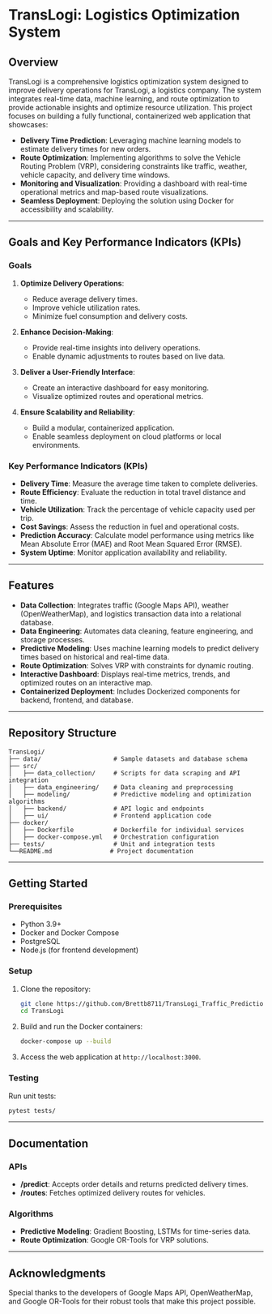 # TransLogi: Logistics Optimization System

## Overview
TransLogi is a comprehensive logistics optimization system designed to improve delivery operations for TransLogi, a logistics company. The system integrates real-time data, machine learning, and route optimization to provide actionable insights and optimize resource utilization. This project focuses on building a fully functional, containerized web application that showcases:

- **Delivery Time Prediction**: Leveraging machine learning models to estimate delivery times for new orders.
- **Route Optimization**: Implementing algorithms to solve the Vehicle Routing Problem (VRP), considering constraints like traffic, weather, vehicle capacity, and delivery time windows.
- **Monitoring and Visualization**: Providing a dashboard with real-time operational metrics and map-based route visualizations.
- **Seamless Deployment**: Deploying the solution using Docker for accessibility and scalability.

---

## Goals and Key Performance Indicators (KPIs)

### Goals
1. **Optimize Delivery Operations**:
   - Reduce average delivery times.
   - Improve vehicle utilization rates.
   - Minimize fuel consumption and delivery costs.

2. **Enhance Decision-Making**:
   - Provide real-time insights into delivery operations.
   - Enable dynamic adjustments to routes based on live data.

3. **Deliver a User-Friendly Interface**:
   - Create an interactive dashboard for easy monitoring.
   - Visualize optimized routes and operational metrics.

4. **Ensure Scalability and Reliability**:
   - Build a modular, containerized application.
   - Enable seamless deployment on cloud platforms or local environments.

### Key Performance Indicators (KPIs)
- **Delivery Time**: Measure the average time taken to complete deliveries.
- **Route Efficiency**: Evaluate the reduction in total travel distance and time.
- **Vehicle Utilization**: Track the percentage of vehicle capacity used per trip.
- **Cost Savings**: Assess the reduction in fuel and operational costs.
- **Prediction Accuracy**: Calculate model performance using metrics like Mean Absolute Error (MAE) and Root Mean Squared Error (RMSE).
- **System Uptime**: Monitor application availability and reliability.

---

## Features
- **Data Collection**: Integrates traffic (Google Maps API), weather (OpenWeatherMap), and logistics transaction data into a relational database.
- **Data Engineering**: Automates data cleaning, feature engineering, and storage processes.
- **Predictive Modeling**: Uses machine learning models to predict delivery times based on historical and real-time data.
- **Route Optimization**: Solves VRP with constraints for dynamic routing.
- **Interactive Dashboard**: Displays real-time metrics, trends, and optimized routes on an interactive map.
- **Containerized Deployment**: Includes Dockerized components for backend, frontend, and database.

---

## Repository Structure
```
TransLogi/
├── data/                    # Sample datasets and database schema
├── src/
│   ├── data_collection/     # Scripts for data scraping and API integration
│   ├── data_engineering/    # Data cleaning and preprocessing
│   ├── modeling/            # Predictive modeling and optimization algorithms
│   ├── backend/             # API logic and endpoints
│   ├── ui/                  # Frontend application code
├── docker/
│   ├── Dockerfile           # Dockerfile for individual services
│   ├── docker-compose.yml   # Orchestration configuration
├── tests/                   # Unit and integration tests
└──README.md                # Project documentation
```

---

## Getting Started
### Prerequisites
- Python 3.9+
- Docker and Docker Compose
- PostgreSQL
- Node.js (for frontend development)

### Setup
1. Clone the repository:
   ```bash
   git clone https://github.com/Brettb8711/TransLogi_Traffic_Prediction.git
   cd TransLogi
   ```
2. Build and run the Docker containers:
   ```bash
   docker-compose up --build
   ```
3. Access the web application at `http://localhost:3000`.

### Testing
Run unit tests:
```bash
pytest tests/
```

---

## Documentation
### APIs
- **/predict**: Accepts order details and returns predicted delivery times.
- **/routes**: Fetches optimized delivery routes for vehicles.

### Algorithms
- **Predictive Modeling**: Gradient Boosting, LSTMs for time-series data.
- **Route Optimization**: Google OR-Tools for VRP solutions.

---

## Acknowledgments
Special thanks to the developers of Google Maps API, OpenWeatherMap, and Google OR-Tools for their robust tools that make this project possible.


